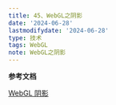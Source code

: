 ```yaml
---
title: 45、WebGL之阴影
date: '2024-06-28'
lastmodifydate: '2024-06-28'
type: 技术
tags: WebGL
note: WebGL之阴影
---
```



**参考文档**

[WebGL 阴影](https://webglfundamentals.org/webgl/lessons/zh_cn/webgl-shadows.html)<br>

<Valine></Valine>
